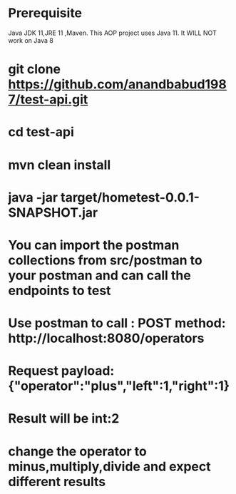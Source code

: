 # Prerequisite
Java JDK 11,JRE 11 ,Maven. This AOP project uses Java 11. It WILL NOT work on Java 8

# git clone https://github.com/anandbabud1987/test-api.git
# cd test-api
# mvn clean install
# java -jar target/hometest-0.0.1-SNAPSHOT.jar
# You can import the postman collections from src/postman to your postman and can call the endpoints to test
# Use postman to call : POST method:  http://localhost:8080/operators
# Request payload: {"operator":"plus","left":1,"right":1}
# Result will be int:2
# change the operator to minus,multiply,divide and expect different results

